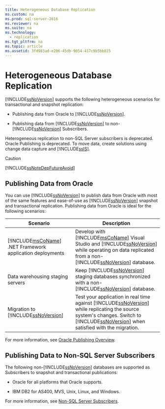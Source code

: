```yaml
---
title: Heterogeneous Database Replication
ms.custom: na
ms.prod: sql-server-2016
ms.reviewer: na
ms.suite: na
ms.technology: 
  - replication
ms.tgt_pltfrm: na
ms.topic: article
ms.assetid: 3fd983ad-e206-45db-9054-417c9b5bb815
---
```

# Heterogeneous Database Replication
  [!INCLUDE[ssNoVersion](../../Topics/TopicNameContainA/includes/ssNoVersion_md.md)] supports the following heterogeneous scenarios for transactional and snapshot replication:  
  
-   Publishing data from Oracle to [!INCLUDE[ssNoVersion](../../Topics/TopicNameContainA/includes/ssNoVersion_md.md)].  
  
-   Publishing data from [!INCLUDE[ssNoVersion](../../Topics/TopicNameContainA/includes/ssNoVersion_md.md)] to non-[!INCLUDE[ssNoVersion](../../Topics/TopicNameContainA/includes/ssNoVersion_md.md)] Subscribers.  
  
 Heterogeneous replication to non-SQL Server subscribers is deprecated. Oracle Publishing is deprecated. To move data, create solutions using change data capture and [!INCLUDE[ssIS](../../Topics/TopicNameContainA/includes/ssIS_md.md)].  
  
> [!CAUTION]  
>  [!INCLUDE[ssNoteDepFutureAvoid](../../Topics/TopicNameContainA/includes/ssNoteDepFutureAvoid_md.md)]  
  
## Publishing Data from Oracle  
 You can use [!INCLUDE[ssNoVersion](../../Topics/TopicNameContainA/includes/ssNoVersion_md.md)] to publish data from Oracle with most of the same features and ease-of-use as [!INCLUDE[ssNoVersion](../../Topics/TopicNameContainA/includes/ssNoVersion_md.md)] snapshot and transactional replication. Publishing data from Oracle is ideal for the following scenarios:  
  
|Scenario|Description|  
|--------------|-----------------|  
|[!INCLUDE[msCoName](../../Topics/TopicNameContainA/includes/msCoName_md.md)] .NET Framework application deployments|Develop with [!INCLUDE[msCoName](../../Topics/TopicNameContainA/includes/msCoName_md.md)] Visual Studio and [!INCLUDE[ssNoVersion](../../Topics/TopicNameContainA/includes/ssNoVersion_md.md)] while operating on data replicated from a non-[!INCLUDE[ssNoVersion](../../Topics/TopicNameContainA/includes/ssNoVersion_md.md)] database.|  
|Data warehousing staging servers|Keep [!INCLUDE[ssNoVersion](../../Topics/TopicNameContainA/includes/ssNoVersion_md.md)] staging databases synchronized with a non-[!INCLUDE[ssNoVersion](../../Topics/TopicNameContainA/includes/ssNoVersion_md.md)] database.|  
|Migration to [!INCLUDE[ssNoVersion](../../Topics/TopicNameContainA/includes/ssNoVersion_md.md)]|Test your application in real time against [!INCLUDE[ssNoVersion](../../Topics/TopicNameContainA/includes/ssNoVersion_md.md)] while replicating the source system's changes. Switch to [!INCLUDE[ssNoVersion](../../Topics/TopicNameContainA/includes/ssNoVersion_md.md)] when satisfied with the migration.|  
  
 For more information, see [Oracle Publishing Overview](../../Topics/TopicNameNotContainA/Oracle-Publishing-Overview.md).  
  
## Publishing Data to Non-SQL Server Subscribers  
 The following non-[!INCLUDE[ssNoVersion](../../Topics/TopicNameContainA/includes/ssNoVersion_md.md)] databases are supported as Subscribers to snapshot and transactional publications:  
  
-   Oracle for all platforms that Oracle supports.  
  
-   IBM DB2 for AS400, MVS, Unix, Linux, and Windows.  
  
 For more information, see [Non-SQL Server Subscribers](../../Topics/TopicNameNotContainA/Non-SQL-Server-Subscribers.md).  
  
  